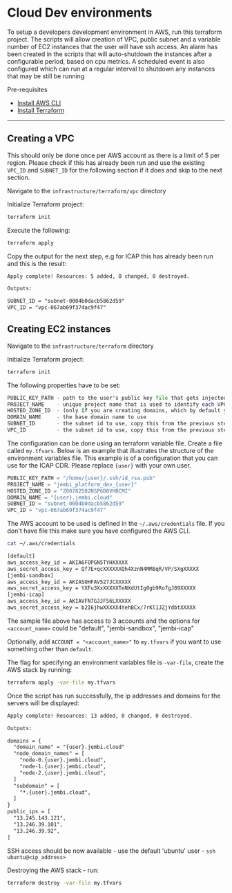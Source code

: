 # Cloud Dev environments

To setup a developers development environment in AWS, run this terraform project. The scripts will allow creation of VPC, public
subnet and a variable number of EC2 instances that the user will have ssh access.
An alarm has been created in the scripts that will auto-shutdown the instances after a configurable period, based on
cpu metrics.
A scheduled event is also configured which can run at a regular interval to shutdown any instances that may be
still be running

Pre-requisites

- [Install AWS CLI](https://docs.aws.amazon.com/cli/latest/userguide/getting-started-install.html)
- [Install Terraform](https://learn.hashicorp.com/tutorials/terraform/install-cli)

---

## Creating a VPC

This should only be done once per AWS account as there is a limit of 5 per region. Please check if this has already been run and use the existing `VPC_ID` and `SUBNET_ID` for the following section if it does and skip to the next section.

Navigate to the `infrastructure/terraform/vpc` directory

Initialize Terraform project:

```sh
terraform init
```

Execute the following:

```sh
terraform apply
```

Copy the output for the next step, e.g for ICAP this has already been run and this is the result:

```txt
Apply complete! Resources: 5 added, 0 changed, 0 destroyed.

Outputs:

SUBNET_ID = "subnet-0004b0dacb5862d59"
VPC_ID = "vpc-067ab69f374ac9f47"
```

## Creating EC2 instances

Navigate to the `infrastructure/terraform` directory

Initialize Terraform project:

```sh
terraform init
```

The following properties have to be set:

```tf
PUBLIC_KEY_PATH - path to the user's public key file that gets injected into the servers created
PROJECT_NAME    - unique project name that is used to identify each VPC and its resources
HOSTED_ZONE_ID  - (only if you are creating domains, which by default you are) the hosted zone to use, this must be created in the AWS console
DOMAIN_NAME     - the base domain name to use
SUBNET_ID       - the subnet id to use, copy this from the previous step
VPC_ID          - the subnet id to use, copy this from the previous step
```

The configuration can be done using an terraform variable file. Create a file called `my.tfvars`. Below is an example that illustrates the structure of the environment variables file. This example is of a configuration that you can use for the ICAP CDR. Please replace `{user}` with your own user.

```tf
PUBLIC_KEY_PATH = "/home/{user}/.ssh/id_rsa.pub"
PROJECT_NAME = "jembi_platform_dev_{user}"
HOSTED_ZONE_ID = "Z00782582NSP6D0VHBCMI"
DOMAIN_NAME = "{user}.jembi.cloud"
SUBNET_ID = "subnet-0004b0dacb5862d59"
VPC_ID = "vpc-067ab69f374ac9f47"
```

The AWS account to be used is defined in the `~/.aws/credentials` file. If you don't have file this make sure you have configured the AWS CLI.

```sh
cat ~/.aws/credentials
```

```txt
[default]
aws_access_key_id = AKIA6FOPGN5TYHXXXXX
aws_secret_access_key = Qf7E+qcXXXXXXQh4XznN4MM8qR/VP/SXgXXXXX
[jembi-sandbox]
aws_access_key_id = AKIASOHFAV527JCXXXXX
aws_secret_access_key = YXFu3XxXXXXXTeNXdUtIg0gb9Ro7gJ89XXXXX
[jembi-icap]
aws_access_key_id = AKIAVFN7GJJFS6LXXXXX
aws_secret_access_key = b2I6jhwXXXXX4YehBCx/7rKl1JZjYdbtXXXXX
```

The sample file above has access to 3 accounts and the options for `<account_name>` could be "default",
"jembi-sandbox",
"jembi-icap"

Optionally, add `ACCOUNT = "<account_name>"` to `my.tfvars` if you want to use something other than `default`.

The flag for specifying an environment variables file is `-var-file`, create the AWS stack by running:

```sh
terraform apply -var-file my.tfvars
```

Once the script has run successfully, the ip addresses and domains for the servers will be displayed:

```txt
Apply complete! Resources: 13 added, 0 changed, 0 destroyed.

Outputs:

domains = {
  "domain_name" = "{user}.jembi.cloud"
  "node_domain_names" = [
    "node-0.{user}.jembi.cloud",
    "node-1.{user}.jembi.cloud",
    "node-2.{user}.jembi.cloud",
  ]
  "subdomain" = [
    "*.{user}.jembi.cloud",
  ]
}
public_ips = [
  "13.245.143.121",
  "13.246.39.101",
  "13.246.39.92",
]
```

SSH access should be now available - use the default 'ubuntu' user -
`ssh ubuntu@<ip_address>`

Destroying the AWS stack - run:

```sh
terraform destroy -var-file my.tfvars
```
